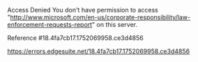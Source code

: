 Access Denied
You don't have permission to access "http://www.microsoft.com/en-us/corporate-responsibility/law-enforcement-requests-report" on this server.

Reference #18.4fa7cb17.1752069958.ce3d4856

https://errors.edgesuite.net/18.4fa7cb17.1752069958.ce3d4856